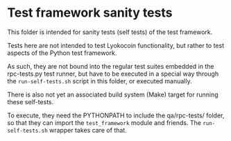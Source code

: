 Test framework sanity tests
===========================

This folder is intended for sanity tests (self tests) of the test framework.

Tests here are not intended to test Lyokocoin functionality, but rather to
test aspects of the Python test framework.

As such, they are not bound into the regular test suites embedded  in the
rpc-tests.py test runner, but have to be executed in a special way through
the `run-self-tests.sh` script in this folder, or executed manually.

There is also not yet an associated build system (Make) target for running
these self-tests.

To execute, they need the PYTHONPATH to include the qa/rpc-tests/ folder,
so that they can import the `test_framework` module and friends.
The `run-self-tests.sh` wrapper takes care of that.
